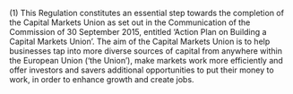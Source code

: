 (1) This Regulation constitutes an essential step towards the completion of the Capital Markets Union as set out in the Communication of the Commission of 30 September 2015, entitled ‘Action Plan on Building a Capital Markets Union’. The aim of the Capital Markets Union is to help businesses tap into more diverse sources of capital from anywhere within the European Union (‘the Union’), make markets work more efficiently and offer investors and savers additional opportunities to put their money to work, in order to enhance growth and create jobs.